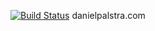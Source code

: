 [![Build Status](https://travis-ci.org/danielpalstra/danielpalstra.github.io.png)](https://travis-ci.org/danielpalstra/danielpalstra.github.io)
danielpalstra.com





